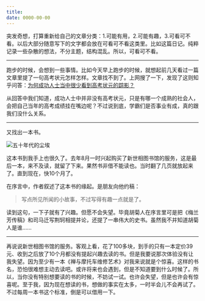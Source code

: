 ```yaml
---
title: 
date: 0000-00-00
---
```

突发奇想，打算重新给自己的文章分类：1.可能有用，2.可能有趣，3.可看可不看。以后大部分随意写下的文字都会放在可看可不看这类里。比如这篇日记。纯粹记录一些杂散的想法，不分主题，结构混乱。所以，可看可不看。

---

跑步的时候，会想到一些事情。比如今天早上跑步的时候，就想起前几天看过一篇文章里提了一句高考状元怎样怎样。文章找不到了。上网搜了一下，发现了这则知乎问答：[为何成功人士当中很少看到高考状元的踪影？](https://www.zhihu.com/question/20281580)

从回答中我们知道，成功人士中并非没有高考状元，只是有哪一个成熟的社会人，会把自己当年的高考成绩挂在嘴边呢？不过说到底，学霸们是否事业有成，真的跟我们没什么关系。

---

又找出一本书。

![五十年代的尘埃](http://upload-images.jianshu.io/upload_images/129264-2f38c495c6209748.jpg?imageMogr2/auto-orient/strip%7CimageView2/2/w/1240)

这本书到我手上也很久了。去年8月一时兴起购买了新世相图书馆的服务，这是最后一本，来不及读，就留了下来。果然书非借不能读也。当时翻了几页就放起来了。直到现在，快10个月了。 

在序言中，作者叙述了这本书的缘起。是朋友向他约稿：

>写点所见所闻的小故事，不过写得有趣一点就是了。

读到这句，一下子就有了兴趣。但愿不会失望。毕竟胡菊人在序言里可是把《梅兰芳传稿》和司马迁写荆轲相提并论，还提了一串伟大的史书。虽然我不并知道胡菊人是谁……

---

再说说新世相图书馆的服务。客观上看，花了100多块，到手的只有一本定价39元、收到之后放了10个月都没有提起兴趣去读的书。但是我要说那次体验没有让我失望。因为至少有一本《禅与摩托车维修艺术》对我来说就是个惊喜。这样的书名，恐怕很难想主动去读吧。或许将来也会遇到，但是不知道要到什么时候了。所以，当你没有特别想要读的书的时候，不妨试一试。也许会失望，但是也许会有惊喜呢。至于我，因为现在想读的书，想做的事实在太多，一时半会儿不会再试了。不过每周一本书这个标准，倒是可以借用一下。
